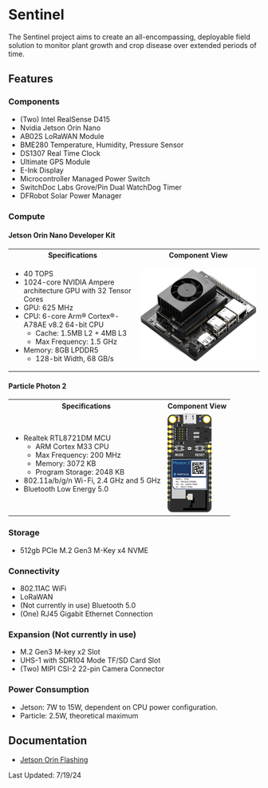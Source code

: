 # Sentinel

The Sentinel project aims to create an all-encompassing, deployable field solution to monitor plant growth and crop disease over extended periods of time.

## Features

### Components
* (Two) Intel RealSense D415
* Nvidia Jetson Orin Nano
* AB02S LoRaWAN Module
* BME280 Temperature, Humidity, Pressure Sensor
* DS1307 Real Time Clock
* Ultimate GPS Module
* E-Ink Display
* Microcontroller Managed Power Switch
* SwitchDoc Labs Grove/Pin Dual WatchDog Timer
* DFRobot Solar Power Manager

### Compute
#### Jetson Orin Nano Developer Kit

<table>
<tr>
<th>Specifications</th>
<th>Component View</th>
</tr>
<tr>
<td>
 
* 40 TOPS
* 1024-core NVIDIA Ampere architecture GPU with 32 Tensor Cores
* GPU: 625 MHz
* CPU: 6-core Arm® Cortex®-A78AE v8.2 64-bit CPU
  * Cache: 1.5MB L2 + 4MB L3
  * Max Frequency: 1.5 GHz
* Memory: 8GB LPDDR5
  * 128-bit Width, 68 GB/s
 
</td>
<td>
 
<img src="./images/JetsonOrin.png"/>

</td>
</tr>
</table>

#### Particle Photon 2


<table>
<tr>
<th>Specifications</th>
<th>Component View</th>
</tr>
<tr>
<td>
 
* Realtek RTL8721DM MCU
  * ARM Cortex M33 CPU
  * Max Frequency: 200 MHz
  * Memory: 3072 KB
  * Program Storage: 2048 KB
* 802.11a/b/g/n Wi-Fi, 2.4 GHz and 5 GHz
* Bluetooth Low Energy 5.0

</td>
<td>

<img src="./images/photon2.png" height="200" />

</td>
</tr>
</table>




### Storage
* 512gb PCIe M.2 Gen3 M-Key x4 NVME

### Connectivity
* 802.11AC WiFi
* LoRaWAN
* (Not currently in use) Bluetooth 5.0
* (One) RJ45 Gigabit Ethernet Connection

### Expansion (Not currently in use)
* M.2 Gen3 M-key x2 Slot
* UHS-1 with SDR104 Mode TF/SD Card Slot
* (Two) MIPI CSI-2 22-pin Camera Connector

### Power Consumption
* Jetson: 7W to 15W, dependent on CPU power configuration.
* Particle: 2.5W, theoretical maximum


## Documentation
* [Jetson Orin Flashing](./docs/Flashing_Jetson.pdf)

Last Updated: 7/19/24
